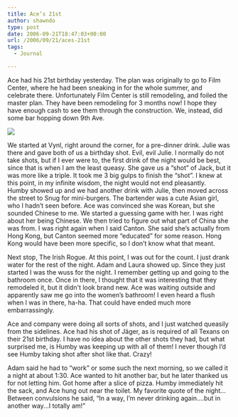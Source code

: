 ```yaml
---
title: Ace’s 21st
author: shawndo
type: post
date: 2006-09-21T18:47:03+00:00
url: /2006/09/21/aces-21st
tags:
  - Journal

---
```


Ace had his 21st birthday yesterday. The plan was originally to go to Film Center, where he had been sneaking in for the whole summer, and celebrate there. Unfortunately Film Center is still remodeling, and foiled the master plan. They have been remodeling for 3 months now! I hope they have enough cash to see them through the construction. We, instead, did some bar hopping down 9th Ave.  

![](/images/2006/09/20060920-ace-bday.jpg)

We started at Vynl, right around the corner, for a pre-dinner drink. Julie was there and gave both of us a birthday shot. Evil, evil Julie. I normally do not take shots, but if I ever were to, the first drink of the night would be best, since that is when I am the least queasy. She gave us a “shot” of Jack, but it was more like a triple. It took me 3 big gulps to finish the “shot”. I knew at this point, in my infinite wisdom, the night would not end pleasantly.  
Humby showed up and we had another drink with Julie, then moved across the street to Snug for mini-burgers. The bartender was a cute Asian girl, who I hadn’t seen before. Ace was convinced she was Korean, but she sounded Chinese to me. We started a guessing game with her. I was right about her being Chinese. We then tried to figure out what part of China she was from. I was right again when I said Canton. She said she’s actually from Hong Kong, but Canton seemed more “educated” for some reason. Hong Kong would have been more specific, so I don’t know what that meant.  

Next stop, The Irish Rogue. At this point, I was out for the count. I just drank water for the rest of the night. Adam and Laura showed up. Since they just started I was the wuss for the night. I remember getting up and going to the bathroom once. Once in there, I thought that it was interesting that they remodeled it, but it didn't look brand new. Ace was waiting outside and apparently saw me go into the women’s bathroom! I even heard a flush when I was in there, ha-ha. That could have ended much more embarrassingly.  

Ace and company were doing all sorts of shots, and I just watched queasily from the sidelines. Ace had his shot of Jäger, as is required of all Texans on their 21st birthday. I have no idea about the other shots they had, but what surprised me, is Humby was keeping up with all of them! I never though I’d see Humby taking shot after shot like that. Crazy!  

Adam said he had to “work” or some such the next morning, so we called it a night at about 1:30. Ace wanted to hit another bar, but he later thanked us for not letting him. Got home after a slice of pizza. Humby immediately hit the sack, and Ace hung out near the toilet. My favorite quote of the night… Between convulsions he said, “In a way, I’m never drinking again….but in another way...I totally am!”
